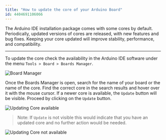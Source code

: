 ```yaml
---
title: "How to update the core of your Arduino Board"
id: 4404691106066
---
```


The Arduino IDE installation package comes with some cores by default. Periodically, updated versions of cores are released, with new features and bug fixes. Keeping your core updated will improve stability, performance, and compatibility.

---

To update the core check the availability in the Arduino IDE software under the menu `Tools > Board > Boards Manager`.

![Board Manager](img/How_to_update_the_core_of_your_Arduino_board_0.png)

Once the Boards Manager is open, search for the name of your board or the name of the core. Find the correct core in the search results and hover over it with the mouse cursor. If a newer core is available, the `Update` button will be visible. Proceed by clicking on the `Update` button.

![Updating Core available](img/How_to_update_the_core_of_your_Arduino_board_1.png)

> Note: If `Update` is not visible this would indicate that you have an updated core and no further action would be needed.

![Updating Core not available](img/How_to_update_the_core_of_your_Arduino_board_2.png)
